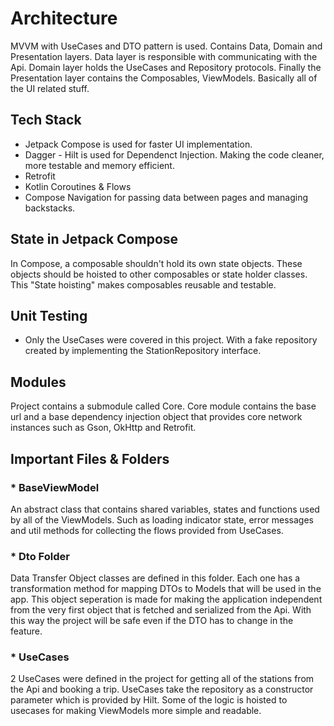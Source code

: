 # Architecture

MVVM with UseCases and DTO pattern is used. Contains Data, Domain and Presentation layers. Data layer is responsible with communicating with the Api. Domain layer holds the UseCases and Repository protocols. Finally the Presentation layer contains the Composables, ViewModels. Basically all of the UI related stuff.

## Tech Stack

* Jetpack Compose is used for faster UI implementation.
* Dagger - Hilt is used for Dependenct Injection. Making the code cleaner, more testable and memory efficient.
* Retrofit
* Kotlin Coroutines & Flows
* Compose Navigation for passing data between pages and managing backstacks.

## State in Jetpack Compose

In Compose, a composable shouldn't hold its own state objects. These objects should be hoisted to other composables or state holder classes. This "State hoisting" makes composables reusable and testable.

## Unit Testing

* Only the UseCases were covered in this project. With a fake repository created by implementing the StationRepository interface.

## Modules

Project contains a submodule called Core. Core module contains the base url and a base dependency injection object that provides core network instances such as Gson, OkHttp and Retrofit.

## Important Files & Folders

### * BaseViewModel 

An abstract class that contains shared variables, states and functions used by all of the ViewModels. Such as loading indicator state, error messages and util methods for collecting the flows provided from UseCases.

### * Dto Folder

Data Transfer Object classes are defined in this folder. Each one has a transformation method for mapping DTOs to Models that will be used in the app. This object seperation is made for making the application independent from the very first object that is fetched and serialized from the Api. With this way the project will be safe even if the DTO has to change in the feature.

### * UseCases

2 UseCases were defined in the project for getting all of the stations from the Api and booking a trip. UseCases take the repository as a constructor parameter which is provided by Hilt. Some of the logic is hoisted to usecases for making ViewModels more simple and readable.
